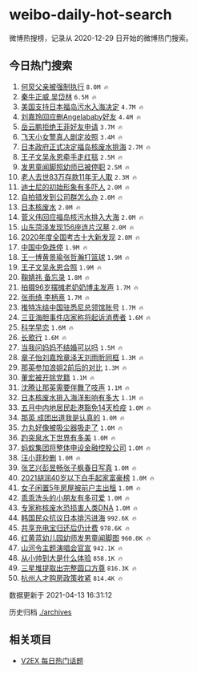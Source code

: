 # weibo-daily-hot-search

微博热搜榜，记录从 2020-12-29 日开始的微博热门搜索。

## 今日热门搜索

<!-- BEGIN -->

1. [何炅父亲被强制执行](https://s.weibo.com/weibo?q=%23%E4%BD%95%E7%82%85%E7%88%B6%E4%BA%B2%E8%A2%AB%E5%BC%BA%E5%88%B6%E6%89%A7%E8%A1%8C%23&Refer=top) `8.0M 🔥`
1. [秦牛正威 吴岱林](https://s.weibo.com/weibo?q=%E7%A7%A6%E7%89%9B%E6%AD%A3%E5%A8%81%20%E5%90%B4%E5%B2%B1%E6%9E%97&Refer=top) `6.5M 🔥`
1. [美国支持日本福岛污水入海决定](https://s.weibo.com/weibo?q=%23%E7%BE%8E%E5%9B%BD%E6%94%AF%E6%8C%81%E6%97%A5%E6%9C%AC%E7%A6%8F%E5%B2%9B%E6%B1%A1%E6%B0%B4%E5%85%A5%E6%B5%B7%E5%86%B3%E5%AE%9A%23&Refer=top) `4.7M 🔥`
1. [刘嘉玲回应删Angelababy好友](https://s.weibo.com/weibo?q=%E5%88%98%E5%98%89%E7%8E%B2%E5%9B%9E%E5%BA%94%E5%88%A0Angelababy%E5%A5%BD%E5%8F%8B&Refer=top) `4.4M 🔥`
1. [岳云鹏拒绝王菲好友申请](https://s.weibo.com/weibo?q=%23%E5%B2%B3%E4%BA%91%E9%B9%8F%E6%8B%92%E7%BB%9D%E7%8E%8B%E8%8F%B2%E5%A5%BD%E5%8F%8B%E7%94%B3%E8%AF%B7%23&Refer=top) `3.7M 🔥`
1. [飞天小女警真人剧定妆照](https://s.weibo.com/weibo?q=%E9%A3%9E%E5%A4%A9%E5%B0%8F%E5%A5%B3%E8%AD%A6%E7%9C%9F%E4%BA%BA%E5%89%A7%E5%AE%9A%E5%A6%86%E7%85%A7&Refer=top) `3.4M 🔥`
1. [日本政府正式决定福岛核废水排海](https://s.weibo.com/weibo?q=%23%E6%97%A5%E6%9C%AC%E6%94%BF%E5%BA%9C%E6%AD%A3%E5%BC%8F%E5%86%B3%E5%AE%9A%E7%A6%8F%E5%B2%9B%E6%A0%B8%E5%BA%9F%E6%B0%B4%E6%8E%92%E6%B5%B7%23&Refer=top) `2.7M 🔥`
1. [王子文吴永恩牵手走红毯](https://s.weibo.com/weibo?q=%E7%8E%8B%E5%AD%90%E6%96%87%E5%90%B4%E6%B0%B8%E6%81%A9%E7%89%B5%E6%89%8B%E8%B5%B0%E7%BA%A2%E6%AF%AF&Refer=top) `2.5M 🔥`
1. [发男童闻脚照幼师已被停职](https://s.weibo.com/weibo?q=%23%E5%8F%91%E7%94%B7%E7%AB%A5%E9%97%BB%E8%84%9A%E7%85%A7%E5%B9%BC%E5%B8%88%E5%B7%B2%E8%A2%AB%E5%81%9C%E8%81%8C%23&Refer=top) `2.5M 🔥`
1. [老人去世83万存款11年无人取](https://s.weibo.com/weibo?q=%E8%80%81%E4%BA%BA%E5%8E%BB%E4%B8%9683%E4%B8%87%E5%AD%98%E6%AC%BE11%E5%B9%B4%E6%97%A0%E4%BA%BA%E5%8F%96&Refer=top) `2.3M 🔥`
1. [迪士尼的初始形象有多吓人](https://s.weibo.com/weibo?q=%E8%BF%AA%E5%A3%AB%E5%B0%BC%E7%9A%84%E5%88%9D%E5%A7%8B%E5%BD%A2%E8%B1%A1%E6%9C%89%E5%A4%9A%E5%90%93%E4%BA%BA&Refer=top) `2.0M 🔥`
1. [自拍错发到公司群怎么办](https://s.weibo.com/weibo?q=%23%E8%87%AA%E6%8B%8D%E9%94%99%E5%8F%91%E5%88%B0%E5%85%AC%E5%8F%B8%E7%BE%A4%E6%80%8E%E4%B9%88%E5%8A%9E%23&Refer=top) `2.0M 🔥`
1. [日本核废水](https://s.weibo.com/weibo?q=%E6%97%A5%E6%9C%AC%E6%A0%B8%E5%BA%9F%E6%B0%B4&Refer=top) `2.0M 🔥`
1. [菅义伟回应福岛核污水排入大海](https://s.weibo.com/weibo?q=%23%E8%8F%85%E4%B9%89%E4%BC%9F%E5%9B%9E%E5%BA%94%E7%A6%8F%E5%B2%9B%E6%A0%B8%E6%B1%A1%E6%B0%B4%E6%8E%92%E5%85%A5%E5%A4%A7%E6%B5%B7%23&Refer=top) `2.0M 🔥`
1. [山东菏泽发现156座连片汉墓](https://s.weibo.com/weibo?q=%23%E5%B1%B1%E4%B8%9C%E8%8F%8F%E6%B3%BD%E5%8F%91%E7%8E%B0156%E5%BA%A7%E8%BF%9E%E7%89%87%E6%B1%89%E5%A2%93%23&Refer=top) `2.0M 🔥`
1. [2020年度全国考古十大新发现](https://s.weibo.com/weibo?q=%232020%E5%B9%B4%E5%BA%A6%E5%85%A8%E5%9B%BD%E8%80%83%E5%8F%A4%E5%8D%81%E5%A4%A7%E6%96%B0%E5%8F%91%E7%8E%B0%23&Refer=top) `2.0M 🔥`
1. [中国中免跌停](https://s.weibo.com/weibo?q=%E4%B8%AD%E5%9B%BD%E4%B8%AD%E5%85%8D%E8%B7%8C%E5%81%9C&Refer=top) `1.9M 🔥`
1. [王一博黄景瑜张哲瀚打篮球](https://s.weibo.com/weibo?q=%23%E7%8E%8B%E4%B8%80%E5%8D%9A%E9%BB%84%E6%99%AF%E7%91%9C%E5%BC%A0%E5%93%B2%E7%80%9A%E6%89%93%E7%AF%AE%E7%90%83%23&Refer=top) `1.9M 🔥`
1. [王子文吴永恩合照](https://s.weibo.com/weibo?q=%23%E7%8E%8B%E5%AD%90%E6%96%87%E5%90%B4%E6%B0%B8%E6%81%A9%E5%90%88%E7%85%A7%23&Refer=top) `1.9M 🔥`
1. [鞠婧祎 备忘录](https://s.weibo.com/weibo?q=%E9%9E%A0%E5%A9%A7%E7%A5%8E%20%E5%A4%87%E5%BF%98%E5%BD%95&Refer=top) `1.8M 🔥`
1. [拍摄96岁摆摊老奶奶博主发声](https://s.weibo.com/weibo?q=%E6%8B%8D%E6%91%8496%E5%B2%81%E6%91%86%E6%91%8A%E8%80%81%E5%A5%B6%E5%A5%B6%E5%8D%9A%E4%B8%BB%E5%8F%91%E5%A3%B0&Refer=top) `1.7M 🔥`
1. [张雨绮 李柄熹](https://s.weibo.com/weibo?q=%E5%BC%A0%E9%9B%A8%E7%BB%AE%20%E6%9D%8E%E6%9F%84%E7%86%B9&Refer=top) `1.7M 🔥`
1. [推特冻结中国驻悉尼总领馆账号](https://s.weibo.com/weibo?q=%23%E6%8E%A8%E7%89%B9%E5%86%BB%E7%BB%93%E4%B8%AD%E5%9B%BD%E9%A9%BB%E6%82%89%E5%B0%BC%E6%80%BB%E9%A2%86%E9%A6%86%E8%B4%A6%E5%8F%B7%23&Refer=top) `1.7M 🔥`
1. [三亚海胆事件店家称将起诉消费者](https://s.weibo.com/weibo?q=%23%E4%B8%89%E4%BA%9A%E6%B5%B7%E8%83%86%E4%BA%8B%E4%BB%B6%E5%BA%97%E5%AE%B6%E7%A7%B0%E5%B0%86%E8%B5%B7%E8%AF%89%E6%B6%88%E8%B4%B9%E8%80%85%23&Refer=top) `1.6M 🔥`
1. [科学早恋](https://s.weibo.com/weibo?q=%23%E7%A7%91%E5%AD%A6%E6%97%A9%E6%81%8B%23&Refer=top) `1.6M 🔥`
1. [长歌行](https://s.weibo.com/weibo?q=%E9%95%BF%E6%AD%8C%E8%A1%8C&Refer=top) `1.6M 🔥`
1. [当我问妈妈不结婚可以吗](https://s.weibo.com/weibo?q=%23%E5%BD%93%E6%88%91%E9%97%AE%E5%A6%88%E5%A6%88%E4%B8%8D%E7%BB%93%E5%A9%9A%E5%8F%AF%E4%BB%A5%E5%90%97%23&Refer=top) `1.5M 🔥`
1. [章子怡刘嘉玲章泽天刘雨昕同框](https://s.weibo.com/weibo?q=%23%E7%AB%A0%E5%AD%90%E6%80%A1%E5%88%98%E5%98%89%E7%8E%B2%E7%AB%A0%E6%B3%BD%E5%A4%A9%E5%88%98%E9%9B%A8%E6%98%95%E5%90%8C%E6%A1%86%23&Refer=top) `1.3M 🔥`
1. [那英参加浪姐2前后的对比](https://s.weibo.com/weibo?q=%23%E9%82%A3%E8%8B%B1%E5%8F%82%E5%8A%A0%E6%B5%AA%E5%A7%902%E5%89%8D%E5%90%8E%E7%9A%84%E5%AF%B9%E6%AF%94%23&Refer=top) `1.3M 🔥`
1. [董宏被开除党籍](https://s.weibo.com/weibo?q=%23%E8%91%A3%E5%AE%8F%E8%A2%AB%E5%BC%80%E9%99%A4%E5%85%9A%E7%B1%8D%23&Refer=top) `1.1M 🔥`
1. [沈腾让那英需要伴舞了吱声](https://s.weibo.com/weibo?q=%E6%B2%88%E8%85%BE%E8%AE%A9%E9%82%A3%E8%8B%B1%E9%9C%80%E8%A6%81%E4%BC%B4%E8%88%9E%E4%BA%86%E5%90%B1%E5%A3%B0&Refer=top) `1.1M 🔥`
1. [日本核废水排入海洋影响有多大](https://s.weibo.com/weibo?q=%23%E6%97%A5%E6%9C%AC%E6%A0%B8%E5%BA%9F%E6%B0%B4%E6%8E%92%E5%85%A5%E6%B5%B7%E6%B4%8B%E5%BD%B1%E5%93%8D%E6%9C%89%E5%A4%9A%E5%A4%A7%23&Refer=top) `1.1M 🔥`
1. [五月中内地居民赴港豁免14天检疫](https://s.weibo.com/weibo?q=%E4%BA%94%E6%9C%88%E4%B8%AD%E5%86%85%E5%9C%B0%E5%B1%85%E6%B0%91%E8%B5%B4%E6%B8%AF%E8%B1%81%E5%85%8D14%E5%A4%A9%E6%A3%80%E7%96%AB&Refer=top) `1.0M 🔥`
1. [那英 成团出道我是认真的](https://s.weibo.com/weibo?q=%E9%82%A3%E8%8B%B1%20%E6%88%90%E5%9B%A2%E5%87%BA%E9%81%93%E6%88%91%E6%98%AF%E8%AE%A4%E7%9C%9F%E7%9A%84&Refer=top) `1.0M 🔥`
1. [力丸好像被吸尘器吸走了](https://s.weibo.com/weibo?q=%23%E5%8A%9B%E4%B8%B8%E5%A5%BD%E5%83%8F%E8%A2%AB%E5%90%B8%E5%B0%98%E5%99%A8%E5%90%B8%E8%B5%B0%E4%BA%86%23&Refer=top) `1.0M 🔥`
1. [趵突泉水下世界有多美](https://s.weibo.com/weibo?q=%23%E8%B6%B5%E7%AA%81%E6%B3%89%E6%B0%B4%E4%B8%8B%E4%B8%96%E7%95%8C%E6%9C%89%E5%A4%9A%E7%BE%8E%23&Refer=top) `1.0M 🔥`
1. [蚂蚁集团将整体申设金融控股公司](https://s.weibo.com/weibo?q=%E8%9A%82%E8%9A%81%E9%9B%86%E5%9B%A2%E5%B0%86%E6%95%B4%E4%BD%93%E7%94%B3%E8%AE%BE%E9%87%91%E8%9E%8D%E6%8E%A7%E8%82%A1%E5%85%AC%E5%8F%B8&Refer=top) `1.0M 🔥`
1. [汪小菲秒删](https://s.weibo.com/weibo?q=%E6%B1%AA%E5%B0%8F%E8%8F%B2%E7%A7%92%E5%88%A0&Refer=top) `1.0M 🔥`
1. [张艺兴彭昱畅张子枫春日写真](https://s.weibo.com/weibo?q=%23%E5%BC%A0%E8%89%BA%E5%85%B4%E5%BD%AD%E6%98%B1%E7%95%85%E5%BC%A0%E5%AD%90%E6%9E%AB%E6%98%A5%E6%97%A5%E5%86%99%E7%9C%9F%23&Refer=top) `1.0M 🔥`
1. [2021胡润40岁以下白手起家富豪榜](https://s.weibo.com/weibo?q=2021%E8%83%A1%E6%B6%A640%E5%B2%81%E4%BB%A5%E4%B8%8B%E7%99%BD%E6%89%8B%E8%B5%B7%E5%AE%B6%E5%AF%8C%E8%B1%AA%E6%A6%9C&Refer=top) `1.0M 🔥`
1. [女子闲置5年房屋被前户主出租](https://s.weibo.com/weibo?q=%23%E5%A5%B3%E5%AD%90%E9%97%B2%E7%BD%AE5%E5%B9%B4%E6%88%BF%E5%B1%8B%E8%A2%AB%E5%89%8D%E6%88%B7%E4%B8%BB%E5%87%BA%E7%A7%9F%23&Refer=top) `1.0M 🔥`
1. [乖乖洗头的小朋友有多可爱](https://s.weibo.com/weibo?q=%23%E4%B9%96%E4%B9%96%E6%B4%97%E5%A4%B4%E7%9A%84%E5%B0%8F%E6%9C%8B%E5%8F%8B%E6%9C%89%E5%A4%9A%E5%8F%AF%E7%88%B1%23&Refer=top) `1.0M 🔥`
1. [专家称核废水恐损害人类DNA](https://s.weibo.com/weibo?q=%23%E4%B8%93%E5%AE%B6%E7%A7%B0%E6%A0%B8%E5%BA%9F%E6%B0%B4%E6%81%90%E6%8D%9F%E5%AE%B3%E4%BA%BA%E7%B1%BBDNA%23&Refer=top) `1.0M 🔥`
1. [韩国民众抗议日本排污进海](https://s.weibo.com/weibo?q=%E9%9F%A9%E5%9B%BD%E6%B0%91%E4%BC%97%E6%8A%97%E8%AE%AE%E6%97%A5%E6%9C%AC%E6%8E%92%E6%B1%A1%E8%BF%9B%E6%B5%B7&Refer=top) `992.6K 🔥`
1. [共享充电宝归还后仍计费](https://s.weibo.com/weibo?q=%23%E5%85%B1%E4%BA%AB%E5%85%85%E7%94%B5%E5%AE%9D%E5%BD%92%E8%BF%98%E5%90%8E%E4%BB%8D%E8%AE%A1%E8%B4%B9%23&Refer=top) `978.6K 🔥`
1. [红黄蓝幼儿园幼师发男童闻脚图](https://s.weibo.com/weibo?q=%23%E7%BA%A2%E9%BB%84%E8%93%9D%E5%B9%BC%E5%84%BF%E5%9B%AD%E5%B9%BC%E5%B8%88%E5%8F%91%E7%94%B7%E7%AB%A5%E9%97%BB%E8%84%9A%E5%9B%BE%23&Refer=top) `960.0K 🔥`
1. [山河令主题演唱会官宣](https://s.weibo.com/weibo?q=%23%E5%B1%B1%E6%B2%B3%E4%BB%A4%E4%B8%BB%E9%A2%98%E6%BC%94%E5%94%B1%E4%BC%9A%E5%AE%98%E5%AE%A3%23&Refer=top) `942.1K 🔥`
1. [从小帅到大是什么体验](https://s.weibo.com/weibo?q=%23%E4%BB%8E%E5%B0%8F%E5%B8%85%E5%88%B0%E5%A4%A7%E6%98%AF%E4%BB%80%E4%B9%88%E4%BD%93%E9%AA%8C%23&Refer=top) `858.1K 🔥`
1. [三星堆提取出完整圆口方尊](https://s.weibo.com/weibo?q=%E4%B8%89%E6%98%9F%E5%A0%86%E6%8F%90%E5%8F%96%E5%87%BA%E5%AE%8C%E6%95%B4%E5%9C%86%E5%8F%A3%E6%96%B9%E5%B0%8A&Refer=top) `816.3K 🔥`
1. [杭州人才购房政策收紧](https://s.weibo.com/weibo?q=%23%E6%9D%AD%E5%B7%9E%E4%BA%BA%E6%89%8D%E8%B4%AD%E6%88%BF%E6%94%BF%E7%AD%96%E6%94%B6%E7%B4%A7%23&Refer=top) `814.4K 🔥`

数据更新于 2021-04-13 16:31:12

<!-- END -->

历史归档 [./archives](./archives)

## 相关项目

- [V2EX 每日热门话题](https://github.com/boojack/v2ex-daily-hot-topic)
